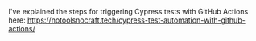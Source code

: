 I've explained the steps for triggering Cypress tests with GitHub Actions here: https://notoolsnocraft.tech/cypress-test-automation-with-github-actions/
